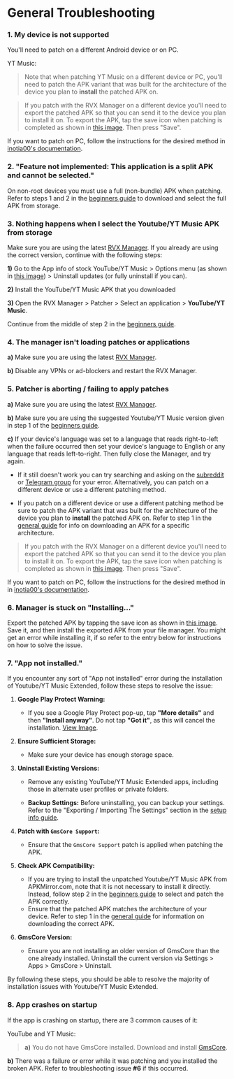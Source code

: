 # **General Troubleshooting**


### **1. My device is not supported**

You'll need to patch on a different Android device or on PC.

YT Music:
> Note that when patching YT Music on a different device or PC, you'll need to patch the APK variant that was built for the architecture of the device you plan to **install** the patched APK on. 

> If you patch with the RVX Manager on a different device you'll need to export the patched APK so that you can send it to the device you plan to install it on. To export the APK, tap the save icon when patching is completed as shown in [this image](https://imgur.com/a/FKD0okE). Then press "Save".

If you want to patch on PC, follow the instructions for the desired method in [inotia00's documentation](https://github.com/inotia00/revanced-documentation#revanced-extended-documentation).




### **2. "Feature not implemented: This application is a split APK and cannot be selected."**

On non-root devices you must use a full (non-bundle) APK when patching. Refer to steps 1 and 2 in the [beginners guide](https://www.reddit.com/r/revancedextended/comments/12vxggr/revanced_extended_guide_for_beginners/) to download and select the full APK from storage.




### **3. Nothing happens when I select the Youtube/YT Music APK from storage**

Make sure you are using the latest [RVX Manager](https://github.com/inotia00/revanced-manager/releases/latest). If you already are using the correct version, continue with the following steps:

**1)** Go to the App info of stock YouTube/YT Music > Options menu (as shown in [this image](https://imgur.com/a/0js3AZR)) > Uninstall updates (or fully uninstall if you can).

**2)** Install the YouTube/YT Music APK that you downloaded

**3)** Open the RVX Manager > Patcher > Select an application > **YouTube/YT Music**.

Continue from the middle of step 2 in the [beginners guide](https://www.reddit.com/r/revancedextended/comments/12vxggr/revanced_extended_guide_for_beginners/).




### **4. The manager isn't loading patches or applications**

**a)** Make sure you are using the latest [RVX Manager](https://github.com/inotia00/revanced-manager/releases/latest).

**b)** Disable any VPNs or ad-blockers and restart the RVX Manager.




### **5. Patcher is aborting / failing to apply patches**

**a)** Make sure you are using the latest [RVX Manager](https://github.com/inotia00/revanced-manager/releases/latest).

**b)** Make sure you are using the suggested Youtube/YT Music version given in step 1 of the [beginners guide](https://www.reddit.com/r/revancedextended/comments/12vxggr/revanced_extended_guide_for_beginners/).

**c)** If your device's language was set to a language that reads right-to-left when the failure occurred then set your device's language to English or any language that reads left-to-right. Then fully close the Manager, and try again.

* If it still doesn't work you can try searching and asking on the [subreddit](https://www.reddit.com/r/revancedextended/) or [Telegram group](https://t.me/revanced_extended_chat) for your error. Alternatively, you can patch on a different device or use a different patching method.

* If you patch on a different device or use a different patching method be sure to patch the APK variant that was built for the architecture of the device you plan to **install** the patched APK on. Refer to step 1 in the [general guide](https://github.com/ReVanced-Extended-Community/Community-Guides/blob/main/general-guides/community-wiki/ytm-guide.md#1-downloading-rvx-manager-yt-music-apk--vanced-microg) for info on downloading an APK for a specific architecture.

> If you patch with the RVX Manager on a different device you'll need to export the patched APK so that you can send it to the device you plan to install it on. To export the APK, tap the save icon when patching is completed as shown in [this image](https://imgur.com/a/FKD0okE). Then press "Save".

If you want to patch on PC, follow the instructions for the desired method in in [inotia00's documentation](https://github.com/inotia00/revanced-documentation#revanced-extended-documentation).




### **6. Manager is stuck on "Installing..."**

Export the patched APK by tapping the save icon as shown in [this image](https://imgur.com/a/FKD0okE). Save it, and then install the exported APK from your file manager. You might get an error while installing it, if so refer to the entry below for instructions on how to solve the issue.




### **7. "App not installed."**

If you encounter any sort of "App not installed" error during the installation of Youtube/YT Music Extended, follow these steps to resolve the issue:

1. **Google Play Protect Warning:**
   - If you see a Google Play Protect pop-up, tap **"More details"** and then **"Install anyway"**. Do not tap **"Got it"**, as this will cancel the installation. [View Image](https://imgur.com/a/Ck8nfhn).

2. **Ensure Sufficient Storage:**
    - Make sure your device has enough storage space.

3. **Uninstall Existing Versions:**
   - Remove any existing YouTube/YT Music Extended apps, including those in alternate user profiles or private folders.

   - **Backup Settings:** Before uninstalling, you can backup your settings. Refer to the "Exporting / Importing The Settings" section in the [setup info guide](https://github.com/ReVanced-Extended-Community/Community-Guides/blob/main/general-guides/community-wiki/patching%20%26%20setup%20info.md#1c-exporting--importing-settings-for-youtube-and-yt-music).

4. **Patch with `GmsCore Support`:**
   - Ensure that the `GmsCore Support` patch is applied when patching the APK.

5. **Check APK Compatibility:**
   - If you are trying to install the unpatched Youtube/YT Music APK from APKMirror.com, note that it is not necessary to install it directly. Instead, follow step 2 in the [beginners guide](https://www.reddit.com/r/revancedextended/comments/12vxggr/revanced_extended_guide_for_beginners) to select and patch the APK correctly.
   - Ensure that the patched APK matches the architecture of your device. Refer to step 1 in the [general guide](https://github.com/ReVanced-Extended-Community/Community-Guides/blob/main/general-guides/community-wiki/ytm-guide.md#1-downloading-rvx-manager-yt-music-apk--vanced-microg) for information on downloading the correct APK.


6. **GmsCore Version:**
   - Ensure you are not installing an older version of GmsCore than the one already installed. Uninstall the current version via Settings > Apps > GmsCore > Uninstall.

By following these steps, you should be able to resolve the majority of installation issues with Youtube/YT Music Extended.




### **8. App crashes on startup**

If the app is crashing on startup, there are 3 common causes of it:

YouTube and YT Music:
> **a)** You do not have GmsCore installed. Download and install [GmsCore](https://github.com/ReVanced/GmsCore/releases/latest).

**b)** There was a failure or error while it was patching and you installed the broken APK. Refer to troubleshooting issue **#6** if this occurred.


